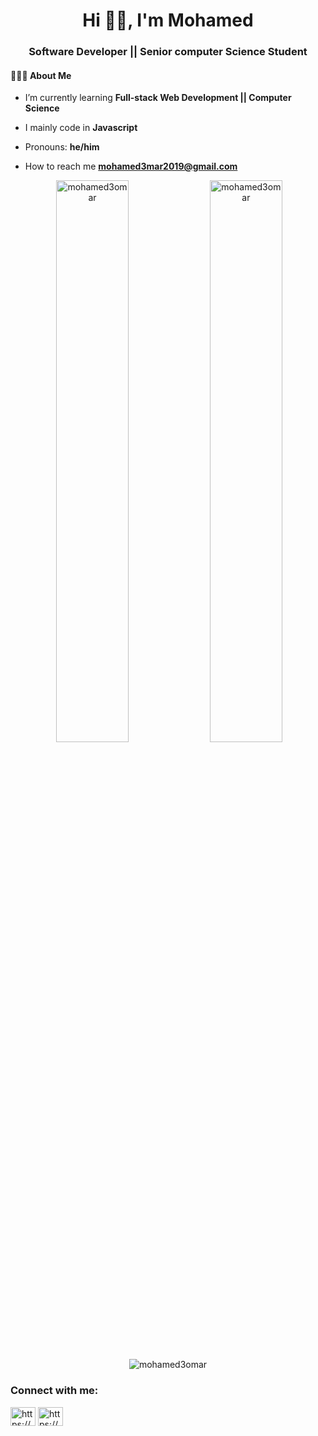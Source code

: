 <h1 align="center">Hi 👋🏽, I'm Mohamed</h1>
<h3 align="center">Software Developer || Senior computer Science Student</h3>


#### 👨🏻‍💻  About Me



-  I’m currently learning **Full-stack Web Development || Computer Science**

-  I mainly code in **Javascript**
 
-  Pronouns: **he/him**  

-  How to reach me **mohamed3mar2019@gmail.com**





<p align="center">
  &nbsp;<img width="48%" src="https://github-readme-stats.vercel.app/api?username=mohamed3omar&show_icons=true&locale=en&theme=radical" alt="mohamed3omar" />
  <img width="48%" src="https://github-readme-streak-stats.herokuapp.com/?user=mohamed3omar&theme=radical" alt="mohamed3omar" />
</p>

<p align="center"><img src="https://github-readme-stats.vercel.app/api/top-langs?username=mohamed3omar&show_icons=true&locale=en&layout=compact&theme=radical" alt="mohamed3omar" /></p>




<h3 align="left">Connect with me:</h3>
<p align="left">
<a href="https://www.linkedin.com/in/mohamed-ahmed-a6621a20a/" target="blank"><img align="center" src="https://raw.githubusercontent.com/rahuldkjain/github-profile-readme-generator/master/src/images/icons/Social/linked-in-alt.svg" alt="https://www.linkedin.com/in/mohamed-ahmed-a6621a20a/" height="30" width="40" /></a>
<a href="https://www.facebook.com/mhmed3Omar12" target="blank"><img align="center" src="https://raw.githubusercontent.com/rahuldkjain/github-profile-readme-generator/master/src/images/icons/Social/facebook.svg" alt="https://www.facebook.com/mhmed3Omar12" height="30" width="40" /></a>

</p>
